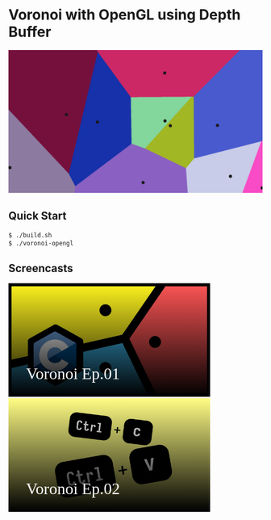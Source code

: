 # Voronoi with OpenGL using Depth Buffer

![thumbnail](./thumbnails/thumbnail.png)

## Quick Start

```console
$ ./build.sh
$ ./voronoi-opengl
```

## Screencasts

[![voronoi-01](./thumbnails/voronoi-01.png)](https://www.youtube.com/watch?v=kT-Mz87-HcQ)
[![voronoi-02](./thumbnails/voronoi-02.png)](https://www.youtube.com/watch?v=qIOAz7M1syw)
